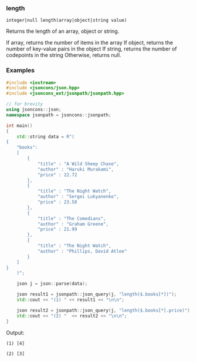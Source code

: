 ### length

```
integer|null length(array|object|string value)
```

Returns the length of an array, object or string.

If array, returns the number of items in the array
If object, returns the number of key-value pairs in the object
If string, returns the number of codepoints in the string
Otherwise, returns null.

### Examples

```c++
#include <iostream>
#include <jsoncons/json.hpp>
#include <jsoncons_ext/jsonpath/jsonpath.hpp>

// for brevity
using jsoncons::json; 
namespace jsonpath = jsoncons::jsonpath;

int main() 
{
    std::string data = R"(
{
    "books":
    [
        {
            "title" : "A Wild Sheep Chase",
            "author" : "Haruki Murakami",
            "price" : 22.72
        },
        {
            "title" : "The Night Watch",
            "author" : "Sergei Lukyanenko",
            "price" : 23.58
        },
        {
            "title" : "The Comedians",
            "author" : "Graham Greene",
            "price" : 21.99
        },
        {
            "title" : "The Night Watch",
            "author" : "Phillips, David Atlee"
        }
    ]
}
    )";

    json j = json::parse(data);

    json result1 = jsonpath::json_query(j, "length($.books[*])");
    std::cout << "(1) " << result1 << "\n\n";

    json result2 = jsonpath::json_query(j, "length($.books[*].price)");
    std::cout << "(2) "  << result2 << "\n\n";
}
```
Output:
```
(1) [4]

(2) [3]
```


